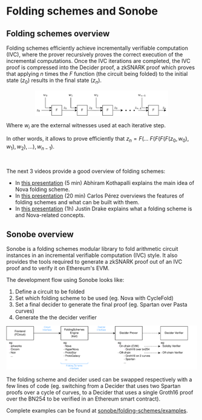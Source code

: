 # Folding schemes and Sonobe

## Folding schemes overview

Folding schemes efficiently achieve incrementally verifiable computation (IVC), where the prover recursively proves the correct execution of the incremental computations.
Once the IVC iterations are completed, the IVC proof is compressed into the Decider proof, a zkSNARK proof which proves that applying $n$ times the $F$ function (the circuit being folded) to the initial state ($z_0$) results in the final state ($z_n$).

<p align="center">
    <img src="imgs/folding-main-idea-diagram.png" style="width:70%;" />
</p>

Where $w_i$ are the external witnesses used at each iterative step.

In other words, it allows to prove efficiently that $z_n = F(...~F(F(F(F(z_0, w_0), w_1), w_2), ...), w_{n-1})$.

<br>

The next 3 videos provide a good overview of folding schemes:
- In [this presentation](https://www.youtube.com/watch?v=Jj19k2AXH2k) (5 min) Abhiram Kothapalli explains the main idea of Nova folding scheme.
- In [this presentation](https://youtu.be/IzLTpKWt-yg?t=6367) (20 min) Carlos Pérez overviews the features of folding schemes and what can be built with them.
- In [this presentation](https://www.youtube.com/watch?v=SwonTtOQzAk) (1h) Justin Drake explains what a folding scheme is and Nova-related concepts.

## Sonobe overview

Sonobe is a folding schemes modular library to fold arithmetic circuit instances in an incremental verifiable computation (IVC) style. It also provides the tools required to generate a zkSNARK proof out of an IVC proof and to verify it on Ethereum's EVM.

The development flow using Sonobe looks like:

1. Define a circuit to be folded
2. Set which folding scheme to be used (eg. Nova with CycleFold)
3. Set a final decider to generate the final proof (eg. Spartan over Pasta curves)
4. Generate the the decider verifier

<p align="center">
    <img src="imgs/sonobe-lib-pipeline.png" />
</p>

The folding scheme and decider used can be swapped respectively with a few lines of code (eg. switching from a Decider that uses two Spartan proofs over a cycle of curves, to a Decider that uses a single Groth16 proof over the BN254 to be verified in an Ethereum smart contract).

Complete examples can be found at [sonobe/folding-schemes/examples](https://github.com/privacy-scaling-explorations/sonobe/tree/main/folding-schemes/examples).
